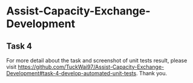 # Assist-Capacity-Exchange-Development
## Task 4
For more detail about the task and screenshot of unit tests result, please visit https://github.com/TuckWai97/Assist-Capacity-Exchange-Development#task-4-develop-automated-unit-tests. Thank you.
